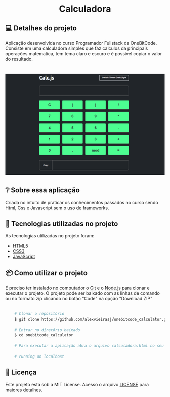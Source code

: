 <h1 align="center">
  Calculadora
</h1>

## 💻 Detalhes do projeto

Aplicação desenvolvida no curso Programador Fullstack da OneBitCode. Consiste em uma calculadora simples que faz calculos da principais operações matematica, tem tema claro e escuro e é possível copiar o valor do resultado.

<h1 align="center">
    <img alt="Capa Projeto" title="CapaProjeto" src="./calculadora-demonstracao.gif"/>
</h1>

## :grey_question: Sobre essa aplicação

Criada no intuito de praticar os conhecimentos passados no curso sendo Html, Css e Javascript sem o uso de frameworks. 

## :rocket: Tecnologias utilizadas no projeto

As tecnologias utilizadas no projeto foram:

- [HTML5](https://developer.mozilla.org/en-US/docs/Web/Guide/HTML/HTML5)
- [CSS3](https://developer.mozilla.org/en-US/docs/Web/CSS)
- [JavaScript](https://developer.mozilla.org/en-US/docs/Web/JavaScript)

## :package: Como utilizar o projeto

É preciso ter instalado no computador o [Git](https://git-scm.com) e o [Node.js](https://nodejs.org/) para clonar e executar o projeto. O projeto pode ser baixado com as linhas de comando ou no formato zip clicando no botão "Code" na opção "Download ZIP"

```bash

    # Clonar o repositório
    $ git clone https://github.com/alexvieirasj/onebitcode_calculator.git

    # Entrar no diretório baixado
    $ cd onebitcode_calculator

    # Para executar a aplicação abra o arquivo calculadora.html no seu navegador
    
    # running on localhost
```

## :memo: Licença

Este projeto está sob a MIT License. Acesso o arquivo [LICENSE](https://github.com/alexvieirasj/onebitcode_calculator/blob/master/LICENSE) para maiores detalhes.
